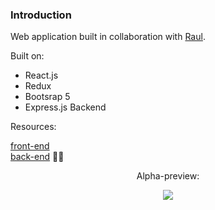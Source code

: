### Introduction
Web application built in collaboration with [Raul](https://github.com/Raulanthropos).

Built on:
<ul>
<li>React.js</li>
<li>Redux</li>
<li>Bootsrap 5</li>
<li>Express.js Backend</li>
</ul>
Resources:


[front-end](https://github.com/talmkg/Blog-FrontEnd)<br/>
[back-end](https://github.com/talmkg/MainBackEnd-Express.js) 👨‍💻


<p align="center">
Alpha-preview:
</p>
<div align="center">
<img src="https://i.imgur.com/kFIgDNj.png"/>
</div>
